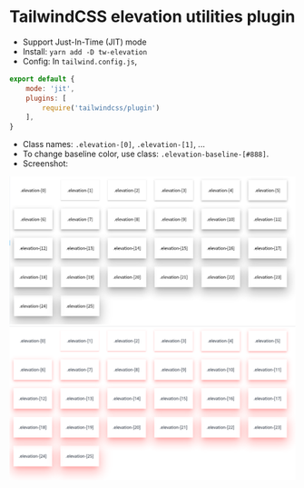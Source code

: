 # TailwindCSS elevation utilities plugin

- Support Just-In-Time (JIT) mode
- Install: `yarn add -D tw-elevation`
- Config: In `tailwind.config.js`,

```javascript
export default {
	mode: 'jit',
	plugins: [
		require('tailwindcss/plugin')
	],
}
```

- Class names: `.elevation-[0]`, `.elevation-[1]`, ...
- To change baseline color, use class: `.elevation-baseline-[#888]`.
- Screenshot:

![tw-elevation screenshot](https://github.com/tranvansang/tw-elevation/blob/master/screenshot.png?raw=true)
![tw-elevation screenshot red](https://github.com/tranvansang/tw-elevation/blob/master/screenshot-red.png?raw=true)
